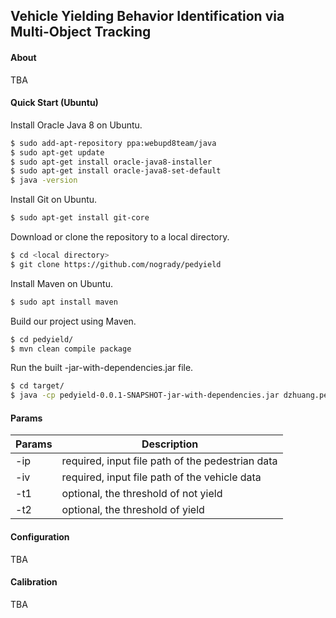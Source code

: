 ## Vehicle Yielding Behavior Identification via Multi-Object Tracking

#### About

TBA

#### Quick Start (Ubuntu)

Install Oracle Java 8 on Ubuntu.

```sh
$ sudo add-apt-repository ppa:webupd8team/java
$ sudo apt-get update
$ sudo apt-get install oracle-java8-installer
$ sudo apt-get install oracle-java8-set-default
$ java -version
```

Install Git on Ubuntu.
```sh
$ sudo apt-get install git-core
```

Download or clone the repository to a local directory.
```sh
$ cd <local directory>
$ git clone https://github.com/nogrady/pedyield
```

Install Maven on Ubuntu.
```sh
$ sudo apt install maven
```

Build our project using Maven.
```sh
$ cd pedyield/
$ mvn clean compile package
```

Run the built -jar-with-dependencies.jar file.
```sh
$ cd target/
$ java -cp pedyield-0.0.1-SNAPSHOT-jar-with-dependencies.jar dzhuang.pedyield.detector.pedyield_detector -ip <> -iv <> [-t1 <>] [-t2 <>]
```
#### Params

| Params | Description |
| ------ | ------ |
| -ip | required, input file path of the pedestrian data |
| -iv | required, input file path of the vehicle data |
| -t1 | optional, the threshold of not yield |
| -t2 | optional, the threshold of yield |

#### Configuration
TBA

#### Calibration 
TBA